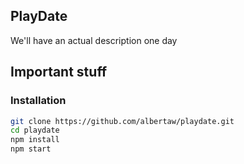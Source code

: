 PlayDate
-----------------------------

We'll have an actual description one day

Important stuff
-----------------------------

### Installation
```bash
git clone https://github.com/albertaw/playdate.git
cd playdate
npm install
npm start
```
